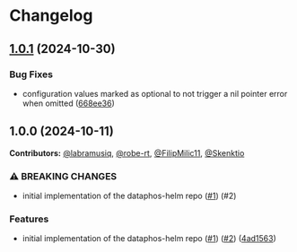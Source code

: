 # Changelog

## [1.0.1](https://github.com/dataphos/dataphos-helm/compare/v1.0.0...v1.0.1) (2024-10-30)


### Bug Fixes

* configuration values marked as optional to not trigger a nil pointer error when omitted ([668ee36](https://github.com/dataphos/dataphos-helm/commit/668ee36eeb2a174c25cb156700da2f4355d2b6cb))

## 1.0.0 (2024-10-11)

**Contributors:** 
[@labramusiq](https://github.com/labramusiq),
[@robe-rt](https://github.com/robe-rt),
[@FilipMilic11](https://github.com/FilipMilic11),
[@Skenktio](https://github.com/Skenktio)

### ⚠ BREAKING CHANGES

* initial implementation of the dataphos-helm repo ([#1](https://github.com/dataphos/dataphos-helm/issues/1)) (#2)

### Features

* initial implementation of the dataphos-helm repo ([#1](https://github.com/dataphos/dataphos-helm/issues/1)) ([#2](https://github.com/dataphos/dataphos-helm/issues/2)) ([4ad1563](https://github.com/dataphos/dataphos-helm/commit/4ad1563723116f3689c63a5100a7073cf6f8fb2e))
